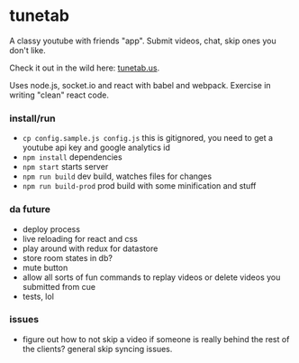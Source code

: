 # tunetab
A classy youtube with friends "app". Submit videos, chat, skip ones you don't like. 

Check it out in the wild here: [tunetab.us](http://tunetab.us/).

Uses node.js, socket.io and react with babel and webpack. Exercise in writing "clean" react code.

### install/run
* `cp config.sample.js config.js` this is gitignored, you need to get a youtube api key and google analytics id
* `npm install` dependencies 
* `npm start` starts server
* `npm run build` dev build, watches files for changes
* `npm run build-prod` prod build with some minification and stuff

### da future
* deploy process
* live reloading for react and css
* play around with redux for datastore
* store room states in db?
* mute button
* allow all sorts of fun commands to replay videos or delete videos you submitted from cue
* tests, lol

### issues
* figure out how to not skip a video if someone is really behind the rest of the clients? general skip syncing issues.
